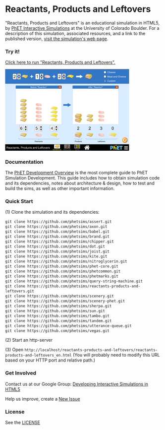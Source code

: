 Reactants, Products and Leftovers
=============
"Reactants, Products and Leftovers" is an educational simulation in HTML5, by <a href="https://phet.colorado.edu/" target="_blank">PhET Interactive Simulations</a>
at the University of Colorado Boulder.
For a description of this simulation, associated resources, and a link to the published version,
<a href="https://phet.colorado.edu/en/simulation/reactants-products-and-leftovers" target="_blank">visit the simulation's web page</a>.

### Try it!

<a href="https://phet.colorado.edu/sims/html/reactants-products-and-leftovers/latest/reactants-products-and-leftovers_en.html" target="_blank">Click here to run "Reactants, Products and Leftovers".</a>

<a href="https://phet.colorado.edu/sims/html/reactants-products-and-leftovers/latest/reactants-products-and-leftovers_en.html" target="_blank">
<img src="https://raw.githubusercontent.com/phetsims/reactants-products-and-leftovers/master/assets/reactants-products-and-leftovers-screenshot.png" alt="Screenshot" style="width: 400px;"/>
</a>

### Documentation
The <a href="https://github.com/phetsims/phet-info/blob/master/doc/phet-development-overview.md" target="_blank">PhET Development Overview</a> is the most complete guide to PhET Simulation
Development. This guide includes how to obtain simulation code and its dependencies, notes about architecture & design, how to test and build
the sims, as well as other important information.

### Quick Start
(1) Clone the simulation and its dependencies:
```
git clone https://github.com/phetsims/assert.git
git clone https://github.com/phetsims/axon.git
git clone https://github.com/phetsims/babel.git
git clone https://github.com/phetsims/brand.git
git clone https://github.com/phetsims/chipper.git
git clone https://github.com/phetsims/dot.git
git clone https://github.com/phetsims/joist.git
git clone https://github.com/phetsims/kite.git
git clone https://github.com/phetsims/nitroglycerin.git
git clone https://github.com/phetsims/phet-core.git
git clone https://github.com/phetsims/phetcommon.git
git clone https://github.com/phetsims/phetmarks.git
git clone https://github.com/phetsims/query-string-machine.git
git clone https://github.com/phetsims/reactants-products-and-leftovers.git
git clone https://github.com/phetsims/scenery.git
git clone https://github.com/phetsims/scenery-phet.git
git clone https://github.com/phetsims/sherpa.git
git clone https://github.com/phetsims/sun.git
git clone https://github.com/phetsims/tambo.git
git clone https://github.com/phetsims/tandem.git
git clone https://github.com/phetsims/utterance-queue.git
git clone https://github.com/phetsims/vegas.git
```
(2) Start an http-server

(3) Open `http://localhost/reactants-products-and-leftovers/reactants-products-and-leftovers_en.html` (You will probably need to modify this URL based on your HTTP port and relative path.)

### Get Involved

Contact us at our Google Group: <a href="http://groups.google.com/forum/#!forum/developing-interactive-simulations-in-html5" target="_blank">Developing Interactive Simulations in HTML5</a>

Help us improve, create a <a href="http://github.com/phetsims/reactants-products-and-leftovers/issues/new" target="_blank">New Issue</a>

### License
See the <a href="https://github.com/phetsims/reactants-products-and-leftovers/blob/master/LICENSE" target="_blank">LICENSE</a>
